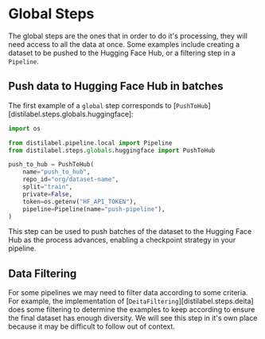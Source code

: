 # Global Steps

The global steps are the ones that in order to do it's processing, they will need access to all the data at once. Some examples include creating a dataset to be pushed to the Hugging Face Hub, or a filtering step in a `Pipeline`.

## Push data to Hugging Face Hub in batches

The first example of a `global` step corresponds to [`PushToHub`][distilabel.steps.globals.huggingface]:

```python
import os

from distilabel.pipeline.local import Pipeline
from distilabel.steps.globals.huggingface import PushToHub

push_to_hub = PushToHub(
    name="push_to_hub",
    repo_id="org/dataset-name",
    split="train",
    private=False,
    token=os.getenv("HF_API_TOKEN"),
    pipeline=Pipeline(name="push-pipeline"),
)
```

This step can be used to push batches of the dataset to the Hugging Face Hub as the process advances, enabling a checkpoint strategy in your pipeline.

## Data Filtering

For some pipelines we may need to filter data according to some criteria. For example, the implementation of [`DeitaFiltering`][distilabel.steps.deita] does some filtering to determine the examples to keep according to ensure the final dataset has enough diversity. We will see this step in it's own place because it may be difficult to follow out of context.